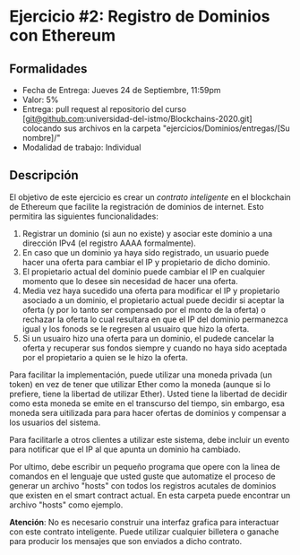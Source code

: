 # Ejercicio #2: Registro de Dominios con Ethereum

## Formalidades

- Fecha de Entrega: Jueves 24 de Septiembre, 11:59pm
- Valor: 5%
- Entrega: pull request al repositorio del curso [git@github.com:universidad-del-istmo/Blockchains-2020.git] colocando sus archivos en la carpeta "ejercicios/Dominios/entregas/[Su nombre]/"
- Modalidad de trabajo: Individual

## Descripción

El objetivo de este ejercicio es crear un *contrato inteligente* en el blockchain de Ethereum que facilite la registración de dominios de internet. Esto permitira las
siguientes funcionalidades:

1. Registrar un dominio (si aun no existe) y asociar este dominio a una dirección IPv4 (el registro AAAA formalmente).
2. En caso que un dominio ya haya sido registrado, un usuario puede hacer una oferta
para cambiar el IP y propietario de dicho dominio.
3. El propietario actual del dominio puede cambiar el IP en cualquier momento que lo desee sin necesidad de hacer una oferta.
4. Media vez haya sucedido una oferta para modificar el IP y propietario asociado a un dominio, el propietario actual puede decidir si aceptar la oferta (y por lo tanto ser compensado por el monto de la oferta) o rechazar la oferta lo cual resultara en que el IP del dominio permanezca igual y los fonods se le regresen al usuairo que hizo la oferta.
5. Si un usuairo hizo una oferta para un dominio, el pudede cancelar la oferta y recuperar sus fondos siempre y cuando no haya sido aceptada por el propietario a quien se le hizo la oferta.

Para facilitar la implementación, puede utilizar una moneda privada (un token) en vez de tener que utilizar Ether como la moneda (aunque si lo prefiere, tiene la libertad de utilizar Ether). Usted tiene la libertad de decidir como esta moneda se emite en el transcurso del tiempo, sin embargo, esa moneda sera uitilizada para para hacer ofertas de dominios y compensar a los usuarios del sistema.

Para facilitarle a otros clientes a utilizar este sistema, debe incluir un evento para notificar que el IP al que apunta un dominio ha cambiado.

Por ultimo, debe escribir un pequeño programa que opere con la linea de comandos en el lenguaje que usted guste que automatize el proceso de generar un archivo "hosts" con todos los registros acutales de dominios que existen en el smart contract actual. En esta carpeta puede encontrar un archivo "hosts" como ejemplo.

**Atención**: No es necesario construir una interfaz grafica para interactuar con este contrato inteligente. Puede utilizar cualquier billetera o ganache para producir los mensajes que son enviados a dicho contrato.